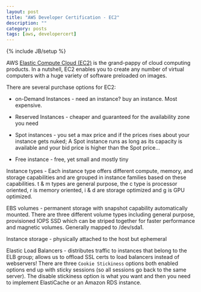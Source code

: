 ```yaml
---
layout: post
title: "AWS Developer Certification - EC2"
description: ""
category: posts 
tags: [aws, developercert]
---
```

{% include JB/setup %}

AWS [Elastic Compute Cloud (EC2)](http://aws.amazon.com/documentation/ec2/) is the grand-pappy of cloud computing products. In a nutshell, EC2 enables you to create any number of virtual computers with a huge variety of software preloaded on images. 

There are several purchase options for EC2: 

* on-Demand Instances - need an instance? buy an instance. Most expensive.

* Reserved Instances - cheaper and guaranteed for the availability zone you need

* Spot instances - you set a max price and if the prices rises about your instance gets nuked; A Spot instance runs as long as its capacity is available and your bid price is higher than the Spot price... 

* Free instance - free, yet small and mostly tiny

Instance types - Each instance type offers different compute, memory, and storage capabilities and are grouped in instance families based on these capabilities. t & m types are general purpose, the c type is processor oriented, r is memory oriented, i & d are storage optimized and g is GPU optimized. 

EBS volumes - permanent storage with snapshot capability automatically mounted. There are three different volume types including general purpose, provisioned IOPS SSD which can be striped together for faster performance and magnetic volumes. Generally mapped to /dev/sda1.

Instance storage - physically attached to the host but ephemeral

Elastic Load Balancers - distributes traffic to instances that belong to the ELB group; allows us to offload SSL certs to load balancers instead of webservers! There are three `Cookie Stickiness` options both enabled options end up with sticky sessions (so all sessions go back to the same server). The disable stickiness option is what you want and then you need to implement ElastiCache or an Amazon RDS instance.
